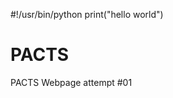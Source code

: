 #!/usr/bin/python 
print("hello world")
<html>
  <head>
    <meta charset="utf-8">
    <title> P.A.C.T.S. </title>
  </head>
  <h1>
    PACTS
  </h1>
  <body>
    PACTS Webpage attempt #01
  </body>
  </html>
  
  
    
